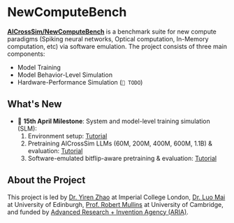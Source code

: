 # NewComputeBench

**[AICrossSim/NewComputeBench](https://github.com/AICrossSim/NewComputeBench)** is a benchmark suite for new compute paradigms (Spiking neural networks, Optical computation, In-Memory computation, etc) via software emulation. The project consists of three main components:

- Model Training
- Model Behavior-Level Simulation
- Hardware-Performance Simulation (`🚧 TODO`)

## What's New

- 🚩 **15th April Milestone**: System and model-level training simulation (SLM):
    1. Environment setup: [Tutorial](env-setup.md)
    2. Pretraining AICrossSim LLMs (60M, 200M, 400M, 600M, 1.1B) & evaluation: [Tutorial](01-model-training/llm-pretrain.md)
    3. Software-emulated bitflip-aware pretraining & evaluation: [Tutorial](02-model-behaviour-level-simulation/llm-bitflip.md)

## About the Project

This project is led by [Dr. Yiren Zhao](https://aaron-zhao123.github.io/) at Imperial College London, [Dr. Luo Mai](https://luomai.github.io/) at University of Edinburgh, [Prof. Robert Mullins](https://www.cl.cam.ac.uk/~rdm34/) at University of Cambridge, and funded by [Advanced Research + Invention Agency (ARIA)](https://www.aria.org.uk/).